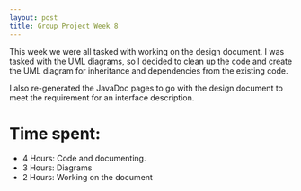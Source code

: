 ```yaml
---
layout: post
title: Group Project Week 8
---
```


This week we were all tasked with working on the design document. I was tasked with the UML diagrams, so I decided to clean up the code and create the UML diagram for inheritance and dependencies from the existing code.

I also re-generated the JavaDoc pages to go with the design document to meet the requirement for an interface description.

# Time spent:

- 4 Hours: Code and documenting.
- 3 Hours: Diagrams
- 2 Hours: Working on the document
